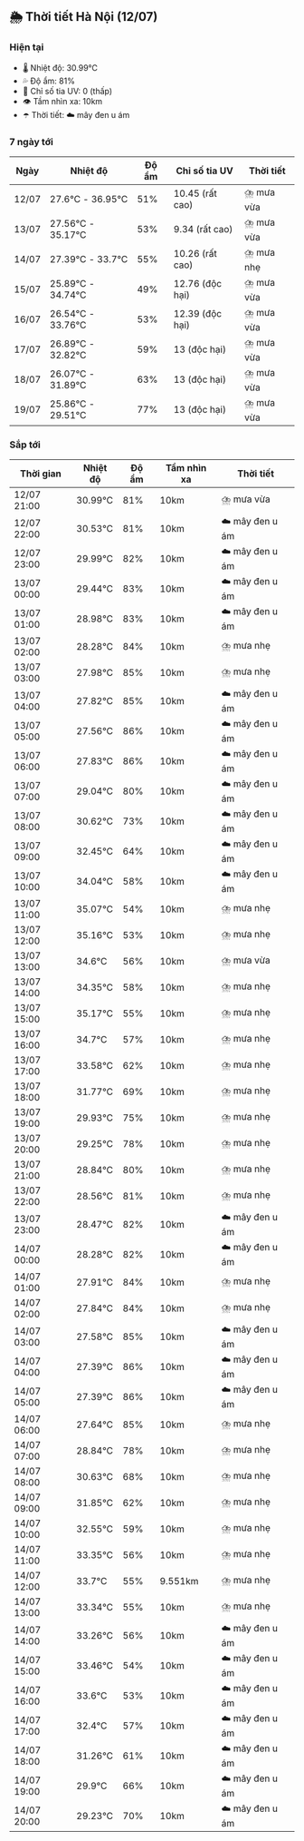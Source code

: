 ## 🌦️ Thời tiết Hà Nội (12/07)

### Hiện tại

- 🌡️ Nhiệt độ: 30.99℃
- 💦 Độ ẩm: 81%
- 🌟 Chỉ số tia UV: 0 (thấp)
- 👁️ Tầm nhìn xa: 10km
- ☂️ Thời tiết: ☁️ mây đen u ám

### 7 ngày tới

| Ngày | Nhiệt độ | Độ ẩm | Chỉ số tia UV | Thời tiết |
| --- | --- | --- | --- | --- |
| 12/07 | 27.6℃ - 36.95℃ | 51% | 10.45 (rất cao) | ⛈️ mưa vừa |
| 13/07 | 27.56℃ - 35.17℃ | 53% | 9.34 (rất cao) | ⛈️ mưa vừa |
| 14/07 | 27.39℃ - 33.7℃ | 55% | 10.26 (rất cao) | ⛈️ mưa nhẹ |
| 15/07 | 25.89℃ - 34.74℃ | 49% | 12.76 (độc hại) | ⛈️ mưa vừa |
| 16/07 | 26.54℃ - 33.76℃ | 53% | 12.39 (độc hại) | ⛈️ mưa vừa |
| 17/07 | 26.89℃ - 32.82℃ | 59% | 13 (độc hại) | ⛈️ mưa vừa |
| 18/07 | 26.07℃ - 31.89℃ | 63% | 13 (độc hại) | ⛈️ mưa vừa |
| 19/07 | 25.86℃ - 29.51℃ | 77% | 13 (độc hại) | ⛈️ mưa vừa |

### Sắp tới

| Thời gian | Nhiệt độ | Độ ẩm | Tầm nhìn xa | Thời tiết |
| --- | --- | --- | --- | --- |
| 12/07 21:00 | 30.99℃ | 81% | 10km | ⛈️ mưa vừa |
| 12/07 22:00 | 30.53℃ | 81% | 10km | ☁️ mây đen u ám |
| 12/07 23:00 | 29.99℃ | 82% | 10km | ☁️ mây đen u ám |
| 13/07 00:00 | 29.44℃ | 83% | 10km | ☁️ mây đen u ám |
| 13/07 01:00 | 28.98℃ | 83% | 10km | ☁️ mây đen u ám |
| 13/07 02:00 | 28.28℃ | 84% | 10km | ⛈️ mưa nhẹ |
| 13/07 03:00 | 27.98℃ | 85% | 10km | ⛈️ mưa nhẹ |
| 13/07 04:00 | 27.82℃ | 85% | 10km | ☁️ mây đen u ám |
| 13/07 05:00 | 27.56℃ | 86% | 10km | ☁️ mây đen u ám |
| 13/07 06:00 | 27.83℃ | 86% | 10km | ☁️ mây đen u ám |
| 13/07 07:00 | 29.04℃ | 80% | 10km | ☁️ mây đen u ám |
| 13/07 08:00 | 30.62℃ | 73% | 10km | ☁️ mây đen u ám |
| 13/07 09:00 | 32.45℃ | 64% | 10km | ☁️ mây đen u ám |
| 13/07 10:00 | 34.04℃ | 58% | 10km | ☁️ mây đen u ám |
| 13/07 11:00 | 35.07℃ | 54% | 10km | ⛈️ mưa nhẹ |
| 13/07 12:00 | 35.16℃ | 53% | 10km | ⛈️ mưa nhẹ |
| 13/07 13:00 | 34.6℃ | 56% | 10km | ⛈️ mưa vừa |
| 13/07 14:00 | 34.35℃ | 58% | 10km | ⛈️ mưa nhẹ |
| 13/07 15:00 | 35.17℃ | 55% | 10km | ⛈️ mưa nhẹ |
| 13/07 16:00 | 34.7℃ | 57% | 10km | ⛈️ mưa nhẹ |
| 13/07 17:00 | 33.58℃ | 62% | 10km | ⛈️ mưa nhẹ |
| 13/07 18:00 | 31.77℃ | 69% | 10km | ⛈️ mưa nhẹ |
| 13/07 19:00 | 29.93℃ | 75% | 10km | ⛈️ mưa nhẹ |
| 13/07 20:00 | 29.25℃ | 78% | 10km | ⛈️ mưa nhẹ |
| 13/07 21:00 | 28.84℃ | 80% | 10km | ⛈️ mưa nhẹ |
| 13/07 22:00 | 28.56℃ | 81% | 10km | ⛈️ mưa nhẹ |
| 13/07 23:00 | 28.47℃ | 82% | 10km | ☁️ mây đen u ám |
| 14/07 00:00 | 28.28℃ | 82% | 10km | ☁️ mây đen u ám |
| 14/07 01:00 | 27.91℃ | 84% | 10km | ⛈️ mưa nhẹ |
| 14/07 02:00 | 27.84℃ | 84% | 10km | ⛈️ mưa nhẹ |
| 14/07 03:00 | 27.58℃ | 85% | 10km | ☁️ mây đen u ám |
| 14/07 04:00 | 27.39℃ | 86% | 10km | ☁️ mây đen u ám |
| 14/07 05:00 | 27.39℃ | 86% | 10km | ☁️ mây đen u ám |
| 14/07 06:00 | 27.64℃ | 85% | 10km | ⛈️ mưa nhẹ |
| 14/07 07:00 | 28.84℃ | 78% | 10km | ⛈️ mưa nhẹ |
| 14/07 08:00 | 30.63℃ | 68% | 10km | ⛈️ mưa nhẹ |
| 14/07 09:00 | 31.85℃ | 62% | 10km | ⛈️ mưa nhẹ |
| 14/07 10:00 | 32.55℃ | 59% | 10km | ⛈️ mưa nhẹ |
| 14/07 11:00 | 33.35℃ | 56% | 10km | ⛈️ mưa nhẹ |
| 14/07 12:00 | 33.7℃ | 55% | 9.551km | ⛈️ mưa nhẹ |
| 14/07 13:00 | 33.34℃ | 55% | 10km | ⛈️ mưa nhẹ |
| 14/07 14:00 | 33.26℃ | 56% | 10km | ☁️ mây đen u ám |
| 14/07 15:00 | 33.46℃ | 54% | 10km | ☁️ mây đen u ám |
| 14/07 16:00 | 33.6℃ | 53% | 10km | ☁️ mây đen u ám |
| 14/07 17:00 | 32.4℃ | 57% | 10km | ☁️ mây đen u ám |
| 14/07 18:00 | 31.26℃ | 61% | 10km | ☁️ mây đen u ám |
| 14/07 19:00 | 29.9℃ | 66% | 10km | ☁️ mây đen u ám |
| 14/07 20:00 | 29.23℃ | 70% | 10km | ☁️ mây đen u ám |
